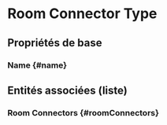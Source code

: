 #  Room Connector Type



## Propriétés de base

### Name {#name}
        




## Entités associées (liste)

###  Room Connectors {#roomConnectors}
        




<!--- THIS FILE IS GENERATED PLEASE DO NOT EDIT IT DIRECTLY --->
